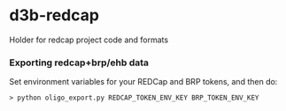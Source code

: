 # d3b-redcap
Holder for redcap project code and formats


### Exporting redcap+brp/ehb data

Set environment variables for your REDCap and BRP tokens, and then do:

`> python oligo_export.py REDCAP_TOKEN_ENV_KEY BRP_TOKEN_ENV_KEY`

